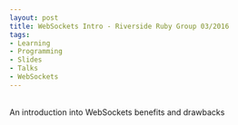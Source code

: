 ```yaml
---
layout: post
title: WebSockets Intro - Riverside Ruby Group 03/2016
tags:
- Learning
- Programming
- Slides
- Talks
- WebSockets
---
```

<script async class="speakerdeck-embed" data-id="210f6dd689b4476bab1877493fd19aed" data-ratio="1.37081659973226" src="//speakerdeck.com/assets/embed.js"></script>
<br />
An introduction into WebSockets benefits and drawbacks